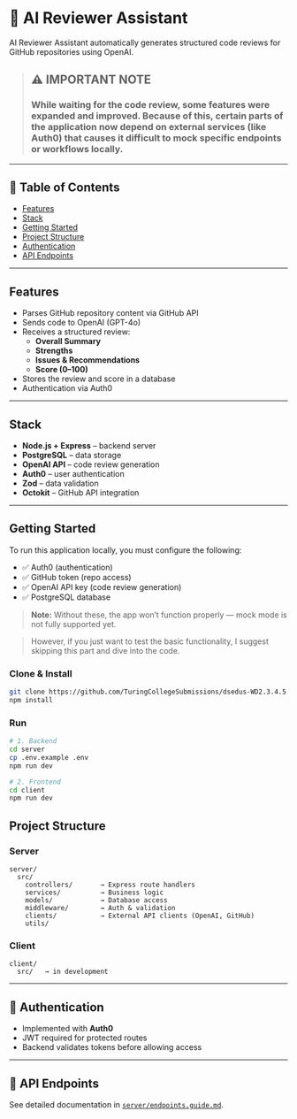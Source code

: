 
# 🧠 AI Reviewer Assistant

AI Reviewer Assistant automatically generates structured code reviews for GitHub repositories using OpenAI.

> ## ⚠️ IMPORTANT NOTE
> ### While waiting for the code review, some features were expanded and improved. Because of this, certain parts of the application now depend on external services (like Auth0) that causes it difficult to mock specific endpoints or workflows locally.
---


## 📑 Table of Contents
- [Features](#features)
- [Stack](#stack)
- [Getting Started](#getting-started)
- [Project Structure](#project-structure)
- [Authentication](#authentication)
- [API Endpoints](#api-endpoints)

---

## Features

- Parses GitHub repository content via GitHub API
- Sends code to OpenAI (GPT-4o)
- Receives a structured review:
  - **Overall Summary**
  - **Strengths**
  - **Issues & Recommendations**
  - **Score (0–100)**
- Stores the review and score in a database
- Authentication via Auth0

---

## Stack

- **Node.js + Express** – backend server
- **PostgreSQL** – data storage
- **OpenAI API** – code review generation
- **Auth0** – user authentication
- **Zod** – data validation
- **Octokit** – GitHub API integration

---

## Getting Started

To run this application locally, you must configure the following:

- ✅ Auth0 (authentication)
- ✅ GitHub token (repo access)
- ✅ OpenAI API key (code review generation)
- ✅ PostgreSQL database

> **Note:** Without these, the app won’t function properly — mock mode is not fully supported yet.

> However, if you just want to test the basic functionality, I suggest skipping this part and dive into the code.

### Clone & Install

```bash
git clone https://github.com/TuringCollegeSubmissions/dsedus-WD2.3.4.5.git
npm install
````

### Run

```bash
# 1. Backend
cd server
cp .env.example .env
npm run dev

# 2. Frontend
cd client
npm run dev
```


## Project Structure

### Server

```
server/
  src/
    controllers/       → Express route handlers
    services/          → Business logic
    models/            → Database access
    middleware/        → Auth & validation
    clients/           → External API clients (OpenAI, GitHub)
    utils/
```

### Client

```
client/
  src/   → in development
```

---

## 🔑 Authentication

* Implemented with **Auth0**
* JWT required for protected routes
* Backend validates tokens before allowing access

---

## 📡 API Endpoints

See detailed documentation in [`server/endpoints.guide.md`](server/endpoints.guide.md).